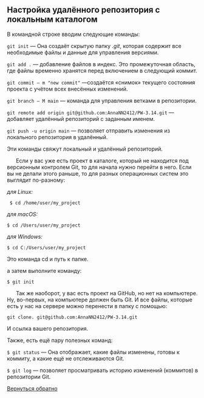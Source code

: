 ## **Настройка удалённого репозитория с локальным каталогом**

В командной строке вводим следующие команды:

`git init` — Она создаёт скрытую папку *.git*, которая содержит все необходимые файлы и данные для управления версиями.

`git add .` — добавление файлов в индекс. Это промежуточная область, где файлы временно хранятся перед включением в следующий коммит.

`git commit – m "new commit"` —создаётся «снимок» текущего состояния проекта с учётом всех внесённых изменений.

`git branch – M main` — команда для управления ветками в репозитории.

`git remote add origin git@github.com:AnnaNN2412/PW-3.14.git` — добавляет удалённый репозиторий с заданным именем.

`git push -u origin main` — позволяет отправить изменения из локального репозитория в удалённый.

Эти команды свяжут локальный и удалённый репозиторий.

&nbsp;&nbsp;&nbsp;&nbsp;&nbsp;&nbsp;Если у вас уже есть проект в каталоге, который не находится под версионным контролем Git, то для начала нужно перейти в него. Если вы не делали этого раньше, то для разных операционных систем это выглядит по-разному: 

*для Linux:*

```
 $ cd /home/user/my_project 
 ```

*для macOS:*

```
$ cd /Users/user/my_project 
```

*для Windows:*

```
$ cd C:/Users/user/my_project
```

Это команда cd и путь к папке.

 а затем выполните команду: 

```
$ git init 
```

&nbsp;&nbsp;&nbsp;&nbsp;&nbsp;&nbsp;Так же наоборот, у вас есть проект на GitHub, но нет на компьютере. Ну, во-первых, на компьютере должен быть Git. И все файлы, которые есть у нас на сервере можно перенести в папку с помощью:

``` 
git clone. git@github.com:AnnaNN2412/PW-3.14.git 
```

И ссылка вашего репозитория.

Также, есть ещё пару полезных команд:

`$ git status` — Она отображает, какие файлы изменены, готовы к коммиту, а какие ещё не отслеживаются Git.

`$ git log` — позволяет просматривать историю изменений (коммитов) в репозитории Git.

[Вернуться обратно](README.md)




